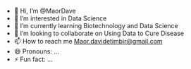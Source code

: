 - 👋 Hi, I’m @MaorDave
- 👀 I’m interested in Data Science
- 🌱 I’m currently learning Biotechnology and Data Science
- 💞️ I’m looking to collaborate on Using Data to Cure Disease
- 📫 How to reach me Maor.davidetimbir@gmail.com 
- 😄 Pronouns: ...
- ⚡ Fun fact: ...

<!---
MaorDave/MaorDave is a ✨ special ✨ repository because its `README.md` (this file) appears on your GitHub profile.
You can click the Preview link to take a look at your changes.
--->
